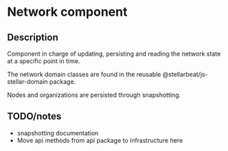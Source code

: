 # Network component

## Description

Component in charge of updating, persisting and reading the network state at a specific point in time. 

The network domain classes are found in the reusable @stellarbeat/js-stellar-domain package.  

Nodes and organizations are persisted through snapshotting.

## TODO/notes
* snapshotting documentation
* Move api methods from api package to infrastructure here